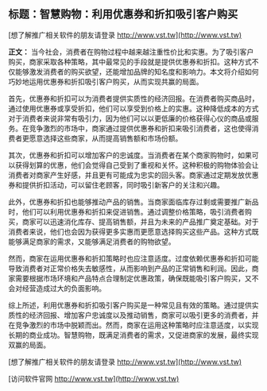 ## **标题：智慧购物：利用优惠券和折扣吸引客户购买**

[想了解推广相关软件的朋友请登录 http://www.vst.tw](http://www.vst.tw)

**正文：**
当今社会，消费者在购物过程中越来越注重性价比和实惠。为了吸引客户购买，商家采取各种策略，其中最常见的手段就是提供优惠券和折扣。这种方式不仅能够激发消费者的购买欲望，还能增加品牌的知名度和影响力。本文将介绍如何巧妙地运用优惠券和折扣吸引客户购买，从而实现共赢的局面。

首先，优惠券和折扣可以为消费者提供实质性的经济回报。在消费者购买商品时，通过使用优惠券或享受折扣，他们可以享受到价格上的实惠。这种降低成本的方式对于消费者来说非常有吸引力，因为他们可以以更低廉的价格获得心仪的商品或服务。在竞争激烈的市场中，商家通过提供优惠券和折扣来吸引消费者，这也使得消费者更愿意选择这些商家，从而提高销售额和市场份额。

其次，优惠券和折扣可以增加客户的忠诚度。当消费者在某个商家购物时，如果可以获得划算的优惠，他们会觉得自己受到了重视和关怀。这种积极的购物体验会让消费者对商家产生好感，并且更有可能成为忠实的回头客。商家通过定期发放优惠券和提供折扣活动，可以留住老顾客，同时吸引新客户的关注和兴趣。

此外，优惠券和折扣也能够推动产品的销售。当商家面临库存过剩或需要推广新品时，他们可以利用优惠券和折扣来促进销售。通过调整价格策略，吸引消费者购买，商家可以迅速消化库存、提高销售额，并且为未来的产品推广奠定基础。对于消费者来说，他们也会因为获得更多实惠而更愿意选择购买这些产品。这种方式既能够满足商家的需求，又能够满足消费者的购物欲望。

然而，商家在运用优惠券和折扣策略时也应注意适度。过度依赖优惠券和折扣可能导致消费者对正常价格失去敏感性，从而影响到产品的正常销售和利润。因此，商家需要根据市场环境和产品特点合理制定优惠政策，确保既能吸引客户购买，又不会对经营造成过大的负面影响。

综上所述，利用优惠券和折扣吸引客户购买是一种常见且有效的策略。通过提供实质性的经济回报、增加客户忠诚度以及推动销售，商家可以吸引更多的消费者，并在竞争激烈的市场中脱颖而出。然而，商家在运用这种策略时应注意适度，以实现长期的商业成功。智慧购物，既满足消费者的需求，又促进商家的发展，最终实现双赢的局面。

[想了解推广相关软件的朋友请登录 http://www.vst.tw](http://www.vst.tw)


[访问软件官网 http://www.vst.tw](http://www.vst.tw)
